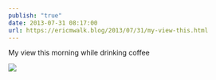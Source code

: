 ```yaml
---
publish: "true"
date: 2013-07-31 08:17:00
url: https://ericmwalk.blog/2013/07/31/my-view-this.html
---
```


My view this morning while drinking coffee

![](https://ericmwalk.blog/uploads/2022/1be49656dc.jpg)